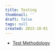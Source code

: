 ```yaml
---
title: Testing
thumbnail: ''
draft: false
tags: null
created: 2023-10-01
---
```


* [Test Methodology](Test%20Methodology)
